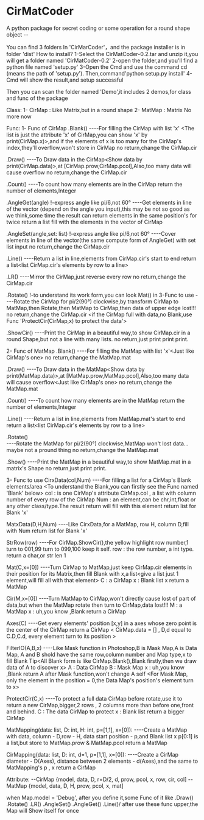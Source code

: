 # CirMatCoder
A python package for secret coding or some operation for a round shape object -<Maybe>-

  You can find 3 folders In 'CirMarCoder'，and the package installer is in folder 'dist'
  How to install?
  1-Select the CirMatCoder-0.2.tar and unzip it,you will get a folder named 'CirMatCoder-0.2'
  2-open the folder,and you'll find a python file named 'setup.py'
  3-Open the Cmd and use the command cd <path> (<path>means the path of 'setup.py').
  Then,command'python setup.py install'
  4-Cmd will show the result,and setup successful
  
  Then you can scan the folder named 'Demo',it includes 2 demos,for class and func of the package
  
  Class:
  1- CirMap : Like Matrix,but in a round shape
  2- MatMap : Matrix
  No more now
  
  Func:
  1- Func of CirMap
  .Blank()
      ----For filling the CirMap with list 'x' <The list is just the attribute 'x' of CirMap,you can show 'x' by             print(CirMap.x)>,and if the elements of x is too many for the CirMap's index,they'll overflow,won't store in CirMap
      no return,change the CirMap.cir
  
  .Draw()
      ----To Draw data in the CirMap<Show data by print(CirMap.data)>,at [CirMap.prow,CirMap.pcol],Also,too many data will cause overflow
      no return,change the CirMap.cir
  
  .Count()
      ----To count how many elements are in the CirMap
      return the number of elements,Integer
  
  .AngleGet(angle)       !-express angle like pi/6,not 60°
      ----Get elements in line of the vector (depend on the angle you input),this may be not so good as we think,some time the result can return elements in the same position's for twice
      return a list fill with the elements in the vector of CirMap

  .AngleSet(angle,set: list)       !-express angle like pi/6,not 60°
      ----Cover elements in line of the vector(the same compute form of AngleGet) with set list input
      no return,change the CirMap.cir
 
  .Line()
      ----Return a list in line,elements from CirMap.cir's start to end
      return a list<list CirMap.cir's elements by row to a line>

  .LR()
      ----Mirror the CirMap,just reverse every row
      no return,change the CirMap.cir

  .Rotate()       !-to understand its work form,you can look Mat() in 3-Func to use
       ----Rotate the CirMap for pi/2(90°) clockwise,by transform CirMap to MatMap,then Rotate,then MatMap to CirMap,then data of upper edge lost!!!
       no return,change the CirMap.cir <if the CirMap full with data,no Blank,use Func 'ProtectCir(CirMap,x) to protect the data'>

  .ShowCir()
        ----Print the CirMap in a beautiful way,to show CirMap.cir in a round Shape,but not a line with many lists.
        no return,just print print print.

  2- Func of MatMap
  .Blank()
      ----For filling the MatMap with list 'x'<Just like CirMap's one>
      no return,change the MatMap.mat
  
  .Draw()
      ----To Draw data in the MatMap<Show data by print(MatMap.data)>,at [MatMap.prow,MatMap.pcol],Also,too many data will cause overflow<Just like CirMap's one>
      no return,change the MatMap.mat
  
  .Count()
      ----To count how many elements are in the MatMap
      return the number of elements,Integer
  
  .Line()
      ----Return a list in line,elements from MatMap.mat's start to end
      return a list<list CirMap.cir's elements by row to a line>

  .Rotate()      
       ----Rotate the MatMap for pi/2(90°) clockwise,MatMap won't lost data...   maybe not a pround thing
       no return,change the MatMap.mat

  .Show()
        ----Print the MatMap in a beautiful way,to show MatMap.mat in a matrix's Shape
        no return,just print print.  

  3- Func to use
  CirxData(col,Num)
      ----For filling a list for a CirMap's Blank elements/area <To understand the Blank,you can firstly see the Func named 'Blank' below>
            col : is one CirMap's attribute CirMap.col , a list with column number of every row of the CirMap 
            Num : an element,can be chr,int,float or any other class/type.The result return will fill with this element<the Num>
            return list for Blank 'x'

  MatxData(D,H,Num)
      ----Like CirxData,for a MatMap, row H, column D,fill with Num<any type>
            return list for Blank 'x'

  StrRow(row)
      ----For CirMap.ShowCir(),the yellow highlight row number,1 turn to 001,99 turn to 099,100 keep it self.
            row : the row number, a int type.
            return a char,or str len 1
  
  Mat(C,x=[0])
      ----Turn CirMap to MatMap,just keep CirMap.cir elements in their position for its Matrix,then fill Blank with x,a list<give a list just 1 element,will fill all with that element>
            C : a CirMap
            x : Blank list x
            return a MatMap
 
  Cir(M,x=[0])
      ----Turn MatMap to CirMap,won't directly cause lost of part of data,but when the MatMap rotate then turn to CirMap,data lost!!!
            M : a MatMap
            x : uh,you know ,Blank
            return a CirMap
  
  Axes(C)
      ----Get every elements' position [x,y] in a axes whose zero point is the center of the CirMap
            return a CirMap     < CirMap.data = [] , D,d equal to C.D,C.d, every element turn to its position >
 
  FilterIO(A,B,x)
       ----Like Mask function in Photoshop,B is Mask Map,A is Data Map, A and B shold have the same row,column number and Map type,x to fill Blank
             Tip<All Blank form is like CirMap.Blank(),Blank firstly,then we draw data of A to discover x>
             A : Data CirMap
             B : Mask Map
             x : uh,you know ,Blank
             return A after Mask function,won't change A self <For Mask Map, only the element in the position = 0,the Data Map's position's element turn to x>

  ProtectCir(C,x)
        ----To protect a full data CirMap before rotate,use it to return a new CirMap,bigger,2 rows , 2 columns more than before one,front and behind. 
              C : The data CirMap to protect
              x : Blank list
              return a bigger CirMap

  MatMapping(data: list, D: int, H: int, p=[1,1], x=[0]):
        ----Create a MatMap with data, column - D,row - H, data start position - p,and Blank list x
              p[0:1] is a list,but store to MatMap.prow & MatMap.pcol
               return a MatMap

  CirMapping(data: list, D: int, d=1, p=[1,1], x=[0]):
         ----Create a CirMap diameter - D(Axes), distance between 2 elements - d(Axes),and the same  to MatMapping's p , x
               return a CirMap


  Attribute:
  --CirMap
     {model, data, D, r=D/2, d, prow, pcol, x, row, cir, col]
  --MatMap
     {model, data, D, H, prow, pcol, x, mat]

  when Map.model = 'Debug', after you define it,some Func of it like \.Draw() .Rotate() .LR() .AngleSet() .AngleGet() .Line()/
  after use these func upper,the Map will Show itself for once
